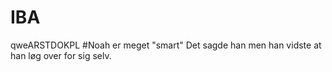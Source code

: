 # IBA
qweARSTDOKPL
 #Noah er meget "smart"
 Det sagde han men han vidste at han løg over for sig selv.